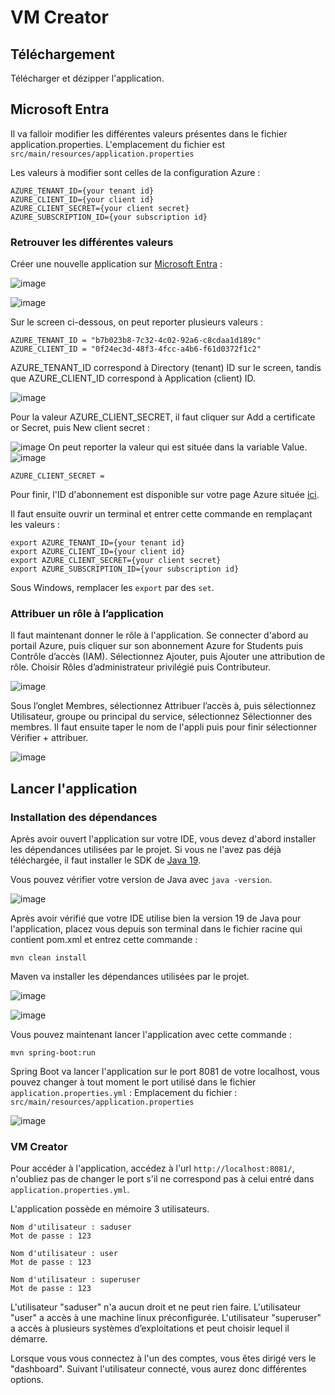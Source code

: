 # VM Creator

## Téléchargement

Télécharger et dézipper l'application.

## Microsoft Entra

Il va falloir modifier les différentes valeurs présentes dans le fichier application.properties.
L'emplacement du fichier est `` src/main/resources/application.properties ``

Les valeurs à modifier sont celles de la configuration Azure :
```
AZURE_TENANT_ID={your tenant id}
AZURE_CLIENT_ID={your client id}
AZURE_CLIENT_SECRET={your client secret}
AZURE_SUBSCRIPTION_ID={your subscription id}
```

### Retrouver les différentes valeurs

Créer une nouvelle application sur [Microsoft Entra](https://entra.microsoft.com/#view/Microsoft_AAD_RegisteredApps/ApplicationsListBlade/quickStartType~/null/sourceType/Microsoft_AAD_IAM) : 

![image](https://github.com/Ranjinie-Souria/VMCreator/assets/36516479/2534921d-cc3e-4744-94fc-98080f829401)

![image](https://github.com/Ranjinie-Souria/VMCreator/assets/36516479/27d2f2a8-e6a1-4961-89be-92935c6b8a48)


Sur le screen ci-dessous, on peut reporter plusieurs valeurs :

```
AZURE_TENANT_ID = "b7b023b8-7c32-4c02-92a6-c8cdaa1d189c"
AZURE_CLIENT_ID = "0f24ec3d-48f3-4fcc-a4b6-f61d0372f1c2"
```

AZURE_TENANT_ID correspond à Directory (tenant) ID sur le screen, tandis que AZURE_CLIENT_ID correspond à Application (client) ID.

![image](https://github.com/Ranjinie-Souria/VMCreator/assets/36516479/f1b0b4a6-0a01-44b0-8fe6-8f0350942fda)

Pour la valeur AZURE_CLIENT_SECRET, il faut cliquer sur Add a certificate or Secret, puis New client secret :

![image](https://github.com/Ranjinie-Souria/VMCreator/assets/36516479/d67f15db-b4b3-4d3a-a616-9544a131c238)
On peut reporter la valeur qui est située dans la variable Value.
![image](https://github.com/Ranjinie-Souria/VMCreator/assets/36516479/474183df-338c-47dd-8cd6-f4b0edba11d4)

```
AZURE_CLIENT_SECRET = 
```

Pour finir, l'ID d'abonnement est disponible sur votre page Azure située [ici](https://portal.azure.com/#@supdevinci.fr/resource/subscriptions/db6cd703-8c6f-484c-a74d-a0256606fca3/overview).

Il faut ensuite ouvrir un terminal et entrer cette commande en remplaçant les valeurs :

```
export AZURE_TENANT_ID={your tenant id}
export AZURE_CLIENT_ID={your client id}
export AZURE_CLIENT_SECRET={your client secret}
export AZURE_SUBSCRIPTION_ID={your subscription id}
```
Sous Windows, remplacer les ``export`` par des ``set``.

### Attribuer un rôle à l’application

Il faut maintenant donner le rôle à l'application.
Se connecter d'abord au portail Azure, puis cliquer sur son abonnement Azure for Students puis Contrôle d’accès (IAM).
Sélectionnez Ajouter, puis Ajouter une attribution de rôle. Choisir Rôles d’administrateur privilégié puis Contributeur.

![image](https://github.com/Ranjinie-Souria/VMCreator/assets/36516479/fa17e62a-7359-43ac-a24a-3d992bdee34b)

Sous l’onglet Membres, sélectionnez Attribuer l’accès à, puis sélectionnez Utilisateur, groupe ou principal du service, sélectionnez Sélectionner des membres.
Il faut ensuite taper le nom de l'appli puis pour finir sélectionner Vérifier + attribuer.

![image](https://github.com/Ranjinie-Souria/VMCreator/assets/36516479/24343596-6482-453c-b5bc-891e0a513253)


## Lancer l'application

### Installation des dépendances

Après avoir ouvert l'application sur votre IDE, vous devez d'abord installer les dépendances utilisées par le projet.
Si vous ne l'avez pas déjà téléchargée, il faut installer le SDK de [Java 19](https://www.oracle.com/java/technologies/javase/jdk19-archive-downloads.html). 

Vous pouvez vérifier votre version de Java avec ``java -version``.

![image](https://github.com/Ranjinie-Souria/VMCreator/assets/36516479/c42ce142-93f4-4e9c-99dc-8011bdd24528)

Après avoir vérifié que votre IDE utilise bien la version 19 de Java pour l'application, placez vous depuis son terminal dans le fichier racine qui contient pom.xml et entrez cette commande :

```
mvn clean install
```

Maven va installer les dépendances utilisées par le projet.

![image](https://github.com/Ranjinie-Souria/VMCreator/assets/36516479/a2d20c82-4df8-4dbc-88c4-e09185389ef8)

![image](https://github.com/Ranjinie-Souria/VMCreator/assets/36516479/9bf0c1e3-e8c9-4a01-801e-79711c2fd5f5)

Vous pouvez maintenant lancer l'application avec cette commande :

```
mvn spring-boot:run
```

Spring Boot va lancer l'application sur le port 8081 de votre localhost, vous pouvez changer à tout moment le port utilisé dans le fichier ``application.properties.yml`` :
Emplacement du fichier : `` src/main/resources/application.properties ``

![image](https://github.com/Ranjinie-Souria/VMCreator/assets/36516479/4719a975-eaf9-4541-ae48-2993466ddd6d)


### VM Creator

Pour accéder à l'application, accédez à l'url ``http://localhost:8081/``, n'oubliez pas de changer le port s'il ne correspond pas à celui entré dans ``application.properties.yml``.

L'application possède en mémoire 3 utilisateurs.

```
Nom d'utilisateur : saduser
Mot de passe : 123

Nom d'utilisateur : user
Mot de passe : 123

Nom d'utilisateur : superuser
Mot de passe : 123
```

L'utilisateur "saduser" n'a aucun droit et ne peut rien faire.
L'utilisateur "user" a accès à une machine linux préconfigurée.
L'utilisateur "superuser" a accès à plusieurs systèmes d’exploitations et peut choisir lequel il démarre.

Lorsque vous vous connectez à l'un des comptes, vous êtes dirigé vers le "dashboard". Suivant l'utilisateur connecté, vous aurez donc différentes options.


